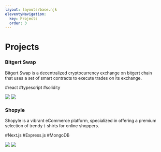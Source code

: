 ```yaml
---
layout: layouts/base.njk
eleventyNavigation:
  key: Projects
  order: 3
---
```

# Projects

### Bitgert Swap
Bitgert Swap is a decentralized cryptocurrency exchange on bitgert chain that uses a set of smart contracts to execute trades on its exchange.

#react #typescript #solidity

[<img src="https://img.shields.io/badge/github-repo-green.svg?logo=github">](https://bitgertswap.com/)
[<img src="https://img.shields.io/badge/open-live-green.svg?logo=netlify">](https://bitgertswap.com/)

### Shopyle
Shopyle is a vibrant eCommerce platform, specialized in offering a premium selection of trendy t-shirts for online shoppers.

#Next.js #Express.js #MongoDB

[<img src="https://img.shields.io/badge/github-repo-green.svg?logo=github">](https://github.com/itsfloki/shopyle-v2.git)
[<img src="https://img.shields.io/badge/open-live-green.svg?logo=netlify">](https://shiny-mermaid-0a6252.netlify.app)
